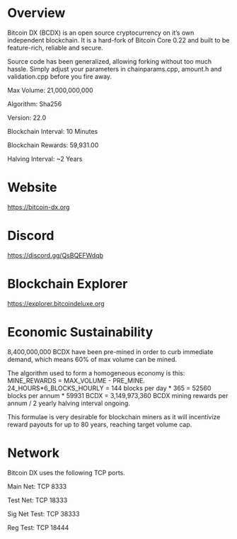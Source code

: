 # Overview
Bitcoin DX (BCDX) is an open source cryptocurrency on it’s own independent blockchain. It is a hard-fork of Bitcoin Core 0.22 and built to be feature-rich, reliable and secure.

Source code has been generalized, allowing forking without too much hassle. Simply adjust your parameters in chainparams.cpp, amount.h and validation.cpp before you fire away.

Max Volume: 21,000,000,000

Algorithm:	Sha256

Version:	22.0

Blockchain Interval:	10 Minutes

Blockchain Rewards:	59,931.00

Halving Interval:	~2 Years

# Website
https://bitcoin-dx.org

# Discord
https://discord.gg/QsBQEFWdqb

# Blockchain Explorer
https://explorer.bitcoindeluxe.org

# Economic Sustainability
8,400,000,000 BCDX have been pre-mined in order to curb immediate demand, which means 60% of max volume can be mined.

The algorithm used to form a homogeneous economy is this:
MINE_REWARDS = MAX_VOLUME - PRE_MINE.
24_HOURS*6_BLOCKS_HOURLY = 144 blocks per day * 365 = 52560 blocks per annum * 59931 BCDX = 3,149,973,360 BCDX mining rewards per annum / 2 yearly halving interval ongoing.

This formulae is very desirable for blockchain miners as it will incentivize reward payouts for up to 80 years, reaching target volume cap.

# Network
Bitcoin DX uses the following TCP ports.

Main Net:	TCP	8333

Test Net:	TCP	18333

Sig Net Test:	TCP	38333

Reg Test:	TCP	18444
